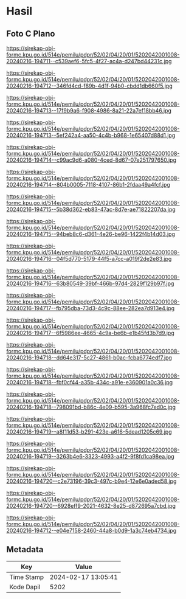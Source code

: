 # Hasil

## Foto C Plano

https://sirekap-obj-formc.kpu.go.id/514e/pemilu/pdpr/52/02/04/20/01/5202042001008-20240216-194711--c539aef6-5fc5-4f27-ac4a-d247bd44231c.jpg

https://sirekap-obj-formc.kpu.go.id/514e/pemilu/pdpr/52/02/04/20/01/5202042001008-20240216-194712--346fd4cd-f89b-4d1f-94b0-cbdd1db660f5.jpg

https://sirekap-obj-formc.kpu.go.id/514e/pemilu/pdpr/52/02/04/20/01/5202042001008-20240216-194713--17f9b9a6-f908-4986-8a21-22a7ef18bb46.jpg

https://sirekap-obj-formc.kpu.go.id/514e/pemilu/pdpr/52/02/04/20/01/5202042001008-20240216-194713--5ef242a4-aa50-4c4b-b968-1e65407d88d1.jpg

https://sirekap-obj-formc.kpu.go.id/514e/pemilu/pdpr/52/02/04/20/01/5202042001008-20240216-194714--c99ac9d6-a080-4ced-8d67-07e251797650.jpg

https://sirekap-obj-formc.kpu.go.id/514e/pemilu/pdpr/52/02/04/20/01/5202042001008-20240216-194714--804b0005-7118-4107-86b1-2fdaa49a4fcf.jpg

https://sirekap-obj-formc.kpu.go.id/514e/pemilu/pdpr/52/02/04/20/01/5202042001008-20240216-194715--5b38d362-eb83-47ac-8d7e-ae71822207da.jpg

https://sirekap-obj-formc.kpu.go.id/514e/pemilu/pdpr/52/02/04/20/01/5202042001008-20240216-194715--94beb8c6-d361-4e26-be96-1422f4b14d03.jpg

https://sirekap-obj-formc.kpu.go.id/514e/pemilu/pdpr/52/02/04/20/01/5202042001008-20240216-194716--04f5d770-5179-44f5-a7cc-a019f2de2e83.jpg

https://sirekap-obj-formc.kpu.go.id/514e/pemilu/pdpr/52/02/04/20/01/5202042001008-20240216-194716--63b80549-39bf-466b-97d4-2829f129b97f.jpg

https://sirekap-obj-formc.kpu.go.id/514e/pemilu/pdpr/52/02/04/20/01/5202042001008-20240216-194717--fb795dba-73d3-4c9c-88ee-282ea7d913e4.jpg

https://sirekap-obj-formc.kpu.go.id/514e/pemilu/pdpr/52/02/04/20/01/5202042001008-20240216-194717--6f5986ee-4665-4c9a-be6b-e1b45fd3b7d9.jpg

https://sirekap-obj-formc.kpu.go.id/514e/pemilu/pdpr/52/02/04/20/01/5202042001008-20240216-194718--dd64e317-5c27-4861-b0ac-fcba6774edf7.jpg

https://sirekap-obj-formc.kpu.go.id/514e/pemilu/pdpr/52/02/04/20/01/5202042001008-20240216-194718--fbf0cf44-a35b-434c-a91e-e360901a0c36.jpg

https://sirekap-obj-formc.kpu.go.id/514e/pemilu/pdpr/52/02/04/20/01/5202042001008-20240216-194718--798091bd-b86c-4e09-b595-3a968fc7ed0c.jpg

https://sirekap-obj-formc.kpu.go.id/514e/pemilu/pdpr/52/02/04/20/01/5202042001008-20240216-194719--a8f11d53-b291-423e-a616-5dead1205c69.jpg

https://sirekap-obj-formc.kpu.go.id/514e/pemilu/pdpr/52/02/04/20/01/5202042001008-20240216-194719--3263b4e6-3323-4993-a4f2-9f8fd1ca98ea.jpg

https://sirekap-obj-formc.kpu.go.id/514e/pemilu/pdpr/52/02/04/20/01/5202042001008-20240216-194720--c2e73196-39c3-497c-b9e4-12e6e0aded58.jpg

https://sirekap-obj-formc.kpu.go.id/514e/pemilu/pdpr/52/02/04/20/01/5202042001008-20240216-194720--6928eff9-2021-4632-8e25-d872695a7cbd.jpg

https://sirekap-obj-formc.kpu.go.id/514e/pemilu/pdpr/52/02/04/20/01/5202042001008-20240216-194712--e04e7158-2460-44a8-b0d9-1a3c74eb4734.jpg


## Metadata

| Key        | Value               |
| ---------- | ------------------- |
| Time Stamp | 2024-02-17 13:05:41 |
| Kode Dapil | 5202                |



